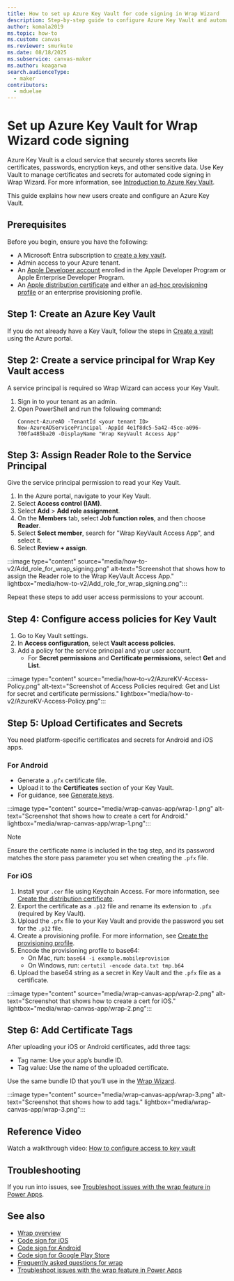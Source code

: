 ```yaml
---
title: How to set up Azure Key Vault for code signing in Wrap Wizard
description: Step-by-step guide to configure Azure Key Vault and automate code signing for native mobile apps in Wrap Wizard.
author: komala2019
ms.topic: how-to
ms.custom: canvas
ms.reviewer: smurkute
ms.date: 08/18/2025
ms.subservice: canvas-maker
ms.author: koagarwa
search.audienceType: 
  - maker
contributors:
  - mduelae
---
```


# Set up Azure Key Vault for Wrap Wizard code signing

Azure Key Vault is a cloud service that securely stores secrets like certificates, passwords, encryption keys, and other sensitive data. Use Key Vault to manage certificates and secrets for automated code signing in Wrap Wizard. For more information, see [Introduction to Azure Key Vault](/azure/key-vault/general/overview).  

This guide explains how new users create and configure an Azure Key Vault.

## Prerequisites

Before you begin, ensure you have the following:

- A Microsoft Entra subscription to [create a key vault](/azure/key-vault/general/quick-create-portal).
- Admin access to your Azure tenant.
- An [Apple Developer account](https://developer.apple.com) enrolled in the Apple Developer Program or Apple Enterprise Developer Program.
- An [Apple distribution certificate](code-sign-ios.md#create-distribution-certificate) and either an [ad-hoc provisioning profile](code-sign-ios.md#create-ios-provisioning-profile) or an enterprise provisioning profile.

## Step 1: Create an Azure Key Vault

If you do not already have a Key Vault, follow the steps in [Create a vault](/azure/key-vault/general/quick-create-portal#create-a-vault) using the Azure portal.

## Step 2: Create a service principal for Wrap Key Vault access

A service principal is required so Wrap Wizard can access your Key Vault.

1. Sign in to your tenant as an admin.
2. Open PowerShell and run the following command:
   ```
   Connect-AzureAD -TenantId <your tenant ID>
   New-AzureADServicePrincipal -AppId 4e1f8dc5-5a42-45ce-a096-700fa485ba20 -DisplayName "Wrap KeyVault Access App"
   ```

## Step 3: Assign Reader Role to the Service Principal

Give the service principal permission to read your Key Vault.

1. In the Azure portal, navigate to your Key Vault.
2. Select **Access control (IAM)**.
3. Select **Add** > **Add role assignment**.  
4. On the **Members** tab, select **Job function roles**, and  then choose **Reader**.
5. Select **Select member**, search for "Wrap KeyVault Access App", and select it.
6. Select **Review + assign**.

:::image type="content" source="media/how-to-v2/Add_role_for_wrap_signing.png" alt-text="Screenshot that shows how to assign the Reader role to the Wrap KeyVault Access App." lightbox="media/how-to-v2/Add_role_for_wrap_signing.png":::

Repeat these steps to add user access permissions to your account.

## Step 4: Configure access policies for Key Vault

1. Go to Key Vault settings.
2. In **Access configuration**, select **Vault access policies**.
3. Add a policy for the service principal and your user account.
    - For **Secret permissions** and **Certificate permissions**, select **Get** and **List**.

:::image type="content" source="media/how-to-v2/AzureKV-Access-Policy.png" alt-text="Screenshot of Access Policies required: Get and List for secret and certificate permissions." lightbox="media/how-to-v2/AzureKV-Access-Policy.png":::

## Step 5: Upload Certificates and Secrets

You need platform-specific certificates and secrets for Android and iOS apps.

### For Android

- Generate a `.pfx` certificate file.
- Upload it to the **Certificates** section of your Key Vault.
- For guidance, see [Generate keys](code-sign-android.md#generate-key-and-signature-hash).

:::image type="content" source="media/wrap-canvas-app/wrap-1.png" alt-text="Screenshot that shows how to create a cert for Android." lightbox="media/wrap-canvas-app/wrap-1.png":::

> [!NOTE]
> Ensure the certificate name is included in the tag step, and its password matches the store pass parameter you set when creating the `.pfx` file.

### For iOS

1. Install your `.cer` file using Keychain Access. For more information, see [Create the distribution certificate](code-sign-ios.md#create-distribution-certificate).
2. Export the certificate as a `.p12` file and rename its extension to `.pfx` (required by Key Vault).
3. Upload the `.pfx` file to your Key Vault and provide the password you set for the `.p12` file.
4. Create a provisioning profile. For more information, see [Create the provisioning profile](code-sign-ios.md#create-ios-provisioning-profile).
5. Encode the provisioning profile to base64:
   - On Mac, run: `base64 -i example.mobileprovision`
   - On Windows, run: `certutil -encode data.txt tmp.b64`
6. Upload the base64 string as a secret in Key Vault and the `.pfx` file as a certificate.

:::image type="content" source="media/wrap-canvas-app/wrap-2.png" alt-text="Screenshot that shows how to create a cert for iOS." lightbox="media/wrap-canvas-app/wrap-2.png":::

## Step 6: Add Certificate Tags

After uploading your iOS or Android certificates, add three tags:

- Tag name: Use your app’s bundle ID.
- Tag value: Use the name of the uploaded certificate.

Use the same bundle ID that you’ll use in the [Wrap Wizard](wrap-how-to.md#3-choose-target-platform).

:::image type="content" source="media/wrap-canvas-app/wrap-3.png" alt-text="Screenshot that shows how to add tags." lightbox="media/wrap-canvas-app/wrap-3.png":::

## Reference Video

Watch a walkthrough video: [How to configure access to key vault](https://www.youtube.com/watch?v=QV5xAUoJDcA&t=7s)

## Troubleshooting

If you run into issues, see [Troubleshoot issues with the wrap feature in Power Apps](/troubleshoot/power-platform/power-apps/manage-apps-and-solutions/wrap-issues).

## See also

- [Wrap overview](overview.md)
- [Code sign for iOS](code-sign-ios.md)
- [Code sign for Android](code-sign-android.md)
- [Code sign for Google Play Store](https://developer.android.com/studio/publish/app-signing)
- [Frequently asked questions for wrap](faq.yml)
- [Troubleshoot issues with the wrap feature in Power Apps](/troubleshoot/power-platform/power-apps/manage-apps/wrap-issues)
